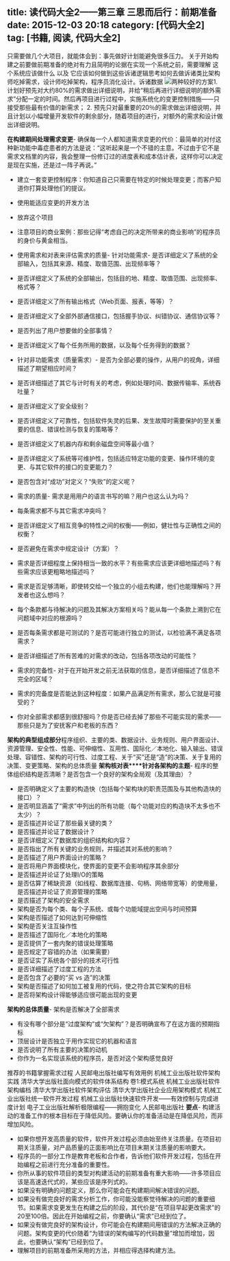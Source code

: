 title: 读代码大全2——第三章 三思而后行：前期准备
date: 2015-12-03 20:18
category: [代码大全2]
tag: [书籍, 阅读, 代码大全2]
---
只需要做几个大项目，就能体会到：事先做好计划能避免很多压力。
关于开始构建之前要做前期准备的绝对有力且简明的论据在实现一个系统之前，需要理解 这个系统应该做什么 以及 它应该如何做到这些诉诸逻辑思考如何去做诉诸类比架构师吃掉需求，设计师吃掉架构，程序员消化设计。诉诸数据
![](cid:7dd0c5a9d0110ddf0b0ccf187d9b253f)两种较好的方案1. 计划好预先对大约80%的需求做出详细说明，并给“稍后再进行详细说明的额外需求”分配一定的时间。然后再项目进行过程中，实施系统化的变更控制措施——只接受那些最有价值的新需求；
2. 预先只对最重要的20％的需求做出详细说明，并且计划以小幅增量开发软件的剩余部分，随着项目的进行，对额外的需求和设计做出详细说明。


**在构建期间处理需求变更**- 确保每一个人都知道需求变更的代价：最简单的对付这种新功能中毒症患者的方法是说：“这听起来是一个不错的主意。不过由于它不是需求文档里的内容，我会整理一份修订过的进度表和成本估计表，这样你可以决定是现在实施，还是过一阵子再说。”
- 建立一套变更控制程序：你知道自己只需要在特定的时候处理变更；而客户知道你打算处理他们的提议。
- 使用能适应变更的开发方法
- 放弃这个项目
- 注意项目的商业案例：那些记得“考虑自己的决定所带来的商业影响”的程序员的身价与黄金相当。
- 使用需求和对表来评估需求的质量- 针对功能需求- 是否详细定义了系统的全部输入，包括其来源、精度、取值范围、出现频率等？
- 是否详细定义了系统的全部输出，包括目的地、精度、取值范围、出现频率、格式等？
- 是否详细定义了所有输出格式（Web页面、报表，等等）？
- 是否详细定义了全部外部通信接口，包括握手协议、纠错协议、通信协议等？
- 是否列出了用户想要做的全部事情？
- 是否详细定义了每个任务所用的数据，以及每个任务得到的数据？


- 针对非功能需求（质量需求）- 是否为全部必要的操作，从用户的视角，详细描述了期望相应时间？
- 是否详细描述了其它与计时有关的考虑，例如处理时间、数据传输率、系统吞吐量？
- 是否详细定义了安全级别？
- 是否详细定义了可靠性，包括软件失灵的后果、发生故障时需要保护的至关重要的信息、错误检测与恢复的策略等？
- 是否详细定义了机器内存和剩余磁盘空间等最小值？
- 是否详细定义了系统等可维护性，包括适应特定功能的变更、操作环境的变更、与其它软件的接口的变更能力？
- 是否包含对“成功”对定义？“失败”的定义呢？


- 需求的质量- 需求是用用户的语言书写的嘛？用户也这么认为吗？
- 每条需求都不与其它需求冲突吗？
- 是否详细定义了相互竞争的特性之间的权衡——例如，健壮性与正确性之间的权衡？
- 是否避免在需求中规定设计（方案）？
- 需求是否详细程度上保持相当一致的水平？有些需求应该更详细地描述吗？有些需求应该更粗略地描述吗？
- 需求是否足够清晰，即使转交给一个独立的小组去构建，他们也能理解吗？开发者也这么想吗？
- 每个条款都与待解决的问题及其解决方案相关吗？能从每一个条款上溯到它在问题域中对应的根源吗？
- 是否每条需求都是可测试的？是否可能进行独立的测试，以检验满不满足各项需求？
- 是否详细描述了所有苦难的对需求的改动，包括各项改动的可能性？


- 需求的完备性- 对于在开始开发之前无法获取的信息，是否详细描述了信息不完全的区域？
- 需求的完备度是否能达到这种程度：如果产品满足所有需求，那么它就是可接受的？
- 你对全部需求都感到很舒服吗？你是否已经去掉了那些不可能实现的需求——那些只是为了安抚客户和老板的东西？






**架构的典型组成部分**程序组织、主要的类、数据设计、业务规则、用户界面设计、资源管理、安全性、性能、可伸缩性、互用性、国际化／本地化、输入输出、错误处理、容错性、架构的可行性、过度工程、关于“买”还是“造”的决策、关于复用的决策、变更策略、架构的总体质量
**架构核对表****针对各架构的主题**- 程序的整体组织结构是否清晰？是否包含一个良好的架构全局观（及其理由）？
- 是否明确定义了主要的构造快（包括每个架构块的职责范围及与其他构造块的接口）？
- 是否明显涵盖了“需求”中列出的所有功能（每个功能对应的构造块不太多也不太少）？
- 是否描述并论证了那些最关键的类？
- 是否描述并论证了数据设计？
- 是否详细定义了数据库的组织结构和内容？
- 是否指出了所有关键的业务规则，并描述其对系统的影响？
- 是否描述了用户界面设计的策略？
- 是否将用户界面模块化，使界面的变更不会影响程序其余部分
- 是否描述并论证了处理I/O的策略
- 是否估算了稀缺资源（如线程、数据库连接、句柄、网络带宽等）的使用量，是否描述并论证了资源管理的策略
- 是否描述了架构的安全需求
- 架构是否为每个类、每个子系统、或每个功能域提出空间与时间预算
- 架构是否描述了如何达到可伸缩性
- 架构是否关注互操作性
- 是否描述了国际化／本地化的策略
- 是否提供了一套内聚的错误处理策略
- 是否规定了容错的办法（如果需要）
- 是否证实了系统各个部分的技术可行性
- 是否详细描述了过度工程的方法
- 是否包含了必要的“买 vs 造”的决策
- 架构是否描述了如何加工被复用的代码，使之符合其它架构的目标
- 是否将架构设计得能够适应很可能出现的变更

**架构的总体质量**- 架构是否解决了全部需求
- 有没有哪个部分是“过度架构”或“欠架构”？是否明确宣布了在这方面的预期指标
- 顶层设计是否独立于用作实现它的机器和语言
- 是否说明了所有主要的决策的动机
- 你作为一名实现该系统的程序员，是否对这个架构感觉良好


推荐的书籍掌握需求过程 人民邮电出版社编写有效用例 机械工业出版社软件架构实践 清华大学出版社面向模式的软件体系结构 卷1:模式系统 机械工业出版社软件架构编档 清华大学出版社软件架构评估 清华大学出版社企业应用架构模式 机械工业出版社统一软件开发过程 机械工业出版社快速软件开发——有效控制与完成进度计划 电子工业出版社解析极限编程——拥抱变化 人民邮电出版社
**要点**- 构建活动的准备工作的根本目标在于降低风险。要确认你的准备活动是在降低风险，而非增加风险。
- 如果你想开发高质量的软件，软件开发过程必须由始至终关注质量。在项目初期关注质量，对产品质量的正面影响比在项目末期关注质量的影响要大。
- 程序员的一部分工作是教育老板和合作者，告诉他们软件开发过程，包括在开始编程之前进行充分准备的重要性。
- 你所从事的软件项目的类型对构建活动的前期准备有重大影响——许多项目应该是高速迭代式的，某些应该是序列式的。
- 如果没有明确的问题定义，那么你可能会在构建期间解决错误的问题。
- 如果没有做完良好的需求分析工作，你可能没能察觉待解决的问题的重要细节。如果需求变更发生在构建之后的阶段，其代价是“在项目早起更改需求”的20至100倍。因此在开始编程之前，你要确认“需求”已经到位了。
- 如果没有做完良好的架构设计，你可能会在构建期间用错误的方法解决正确的问题。架构变更的代价随着“为错误的架构编写的代码数量”增加而增加，因此，也要确认“架构”已经到位了。
- 理解项目的前期准备所采用的方法，并相应得选择构建方法。

